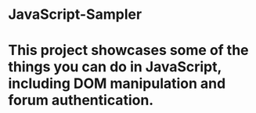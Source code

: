 # JavaScript-Sampler

# This project showcases some of the things you can do in JavaScript, including DOM manipulation and forum authentication. 
